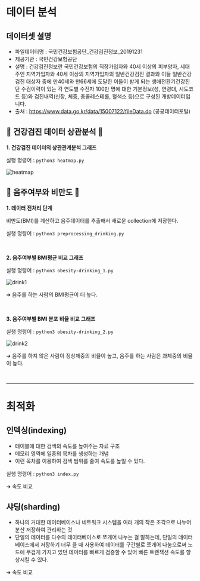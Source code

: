 # 데이터 분석

## 데이터셋 설명
- 파일데이터명 : 국민건강보험공단_건강검진정보_20191231
- 제공기관 : 국민건강보험공단
- 설명 : 건강검진정보란 국민건강보험의 직장가입자와 40세 이상의 피부양자, 세대주인 지역가입자와 40세 이상의 지역가입자의 일반건강검진 결과와 이들 일반건강검진 대상자 중에 만40세와 만66세에 도달한 이들이 받게 되는 생애전환기건강진단 수검이력이 있는 각 연도별 수진자 100만 명에 대한 기본정보(성, 연령대, 시도코드 등)와 검진내역(신장, 체중, 총콜레스테롤, 혈색소 등)으로 구성된 개방데이터입니다.
- 출처 : https://www.data.go.kr/data/15007122/fileData.do (공공데이터포털)

## 🏥 건강검진 데이터 상관분석 🏥
**1. 건강검진 데이터의 상관관계분석 그래프**

실행 명령어 : `` python3 heatmap.py ``

![heatmap](https://user-images.githubusercontent.com/48914904/121794467-42c4c900-cc43-11eb-82ef-941d3d0c8758.png)

## 🍺 음주여부와 비만도 🍺
**1. 데이터 전처리 단계**

비만도(BMI)를 계산하고 음주데이터를 추출해서 새로운 collection에 저장한다.

실행 명령어 : `` python3 preprocessing_drinking.py ``

<br>

**2. 음주여부별 BMI평균 비교 그래프**

실행 명령어 : `` python3 obesity-drinking_1.py ``

![drink1](https://user-images.githubusercontent.com/48914904/121794470-5c661080-cc43-11eb-96eb-da9316408c81.png)

➔ 음주를 하는 사람의 BMI평균이 더 높다.

<br>

**3. 음주여부별 BMI 분포 비율 비교 그래프**

실행 명령어 : `` python3 obesity-drinking_2.py ``

![drink2](https://user-images.githubusercontent.com/48914904/121794478-6e47b380-cc43-11eb-9fe5-849200a7e3f6.png)

➔ 음주를 하지 않은 사람이 정상체중의 비율이 높고, 음주를 하는 사람은 과체중의 비율이 높다.

<br>

---

# 최적화
## 인덱싱(indexing)

- 테이블에 대한 검색의 속도를 높여주는 자료 구조
- 메모리 영역에 일종의 목차를 생성하는 개념
- 이런 목차를 이용하여 검색 범위를 줄여 속도를 높일 수 있다.

실행 명령어 : `` python3 index.py ``

➔ 속도 비교

## 샤딩(sharding)

- 하나의 거대한 데이터베이스나 네트워크 시스템을 여러 개의 작은 조각으로 나누어 분산 저장하여 관리하는 것
- 단일의 데이터를 다수의 데이터베이스로 쪼개어 나누는 걸 말하는데, 단일의 데이터베이스에서 저장하기 너무 클 때 사용하여 데이터를 구간별로 쪼개어 나눔으로써 노드에 무겁게 가지고 있던 데이터를 빠르게 검증할 수 있어 빠른 트랜잭션 속도를 향상시킬 수 있다. 

➔ 속도 비교
